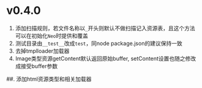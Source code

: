 # v0.4.0
1. 添加扫描规则，若文件名称以`_`开头则默认不做扫描记入资源表，且这个方法可以在初始化`Neo`时提供和覆盖
2. 测试目录由`__test__`改成`test`，同node package.json的建议保持一致
3. 去掉tmplloader加载器
4. Image类型资源getContent默认返回原始buffer, setContent设置也随之修改成接受buffer参数


##. 添加html资源类型和相关加载器